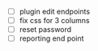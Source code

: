 
- [ ] plugin edit endpoints
- [ ] fix css for 3 columns
- [ ] reset password
- [ ] reporting end point

